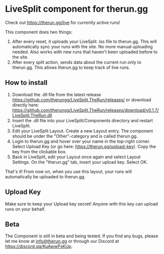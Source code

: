 # LiveSplit component for therun.gg

Check out https://therun.gg/live for currently active runs!

This component does two things:

1. After every reset, it uploads your LiveSplit .lss file to therun.gg. This will automatically sync your runs with the site. No more manual uploading needed. Also works with new runs that haven't been uploaded before to the site.
2. After every split action, sends data about the current run only to therun.gg. This allows therun.gg to keep track of live runs.

## How to install

1. Download the .dll file from the latest release https://github.com/therungg/LiveSplit.TheRun/releases/ or download directly here: https://github.com/therungg/LiveSplit.TheRun/releases/download/v0.1.7/LiveSplit.TheRun.dll
2. Insert the .dll file into your LiveSplit/Components directory and restart LiveSplit.
3. Edit your LiveSplit Layout. Create a new Layout entry. The component should be under the "Other"-category and is called therun.gg.
4. Login to therun.gg and hover over your name in the top-right corner. Select Upload Key (or go here: https://therun.gg/upload-key). Copy the key from the clickable box.
5. Back in LiveSplit, edit your Layout once again and select Layout Settings. On the "therun.gg" tab, insert your upload key. Select OK.

That's it! From now on, when you use this layout, your runs will automatically be uploaded to therun.gg.

## Upload Key

Make sure to keep your Upload key secret! Anyone with this key can upload runs on your behalf.

## Beta

The Component is still in beta and being tested. If you find any bugs, please let me know at info@therun.gg or through our Discord at https://discord.gg/KuAwwPsKUp.
